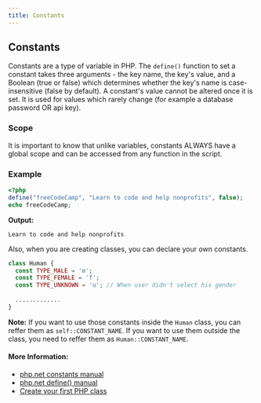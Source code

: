 ```yaml
---
title: Constants
---
```

## Constants
Constants are a type of variable in PHP. The `define()` function to set a constant takes three arguments - the key name, the key's value, and a Boolean (true or false) which determines whether the key's name is case-insensitive (false by default). A constant's value cannot be altered once it is set. It is used for values which rarely change (for example a database password OR api key).

### Scope
It is important to know that unlike variables, constants ALWAYS have a global scope and can be accessed from any function in the script.

### Example
```PHP
<?php
define("freeCodeCamp", "Learn to code and help nonprofits", false);
echo freeCodeCamp;
```
**Output:**
```text
Learn to code and help nonprofits
```

Also, when you are creating classes, you can declare your own constants.

```php
class Human {
  const TYPE_MALE = 'm';
  const TYPE_FEMALE = 'f';
  const TYPE_UNKNOWN = 'u'; // When user didn't select his gender
  
  .............
}
```

**Note:** If you want to use those constants inside the `Human` class, you can reffer them as `self::CONSTANT_NAME`. If you want to use them outside the class, you need to reffer them as `Human::CONSTANT_NAME`.

#### More Information:
* <a href="https://secure.php.net/manual/en/language.constants.php" rel="nofollow">php.net constants manual</a>
* <a href="https://secure.php.net/manual/en/function.define.php" rel="nofollow">php.net define() manual</a>
* <a href="https://github.com/freeCodeCamp/freeCodeCamp/blob/master/guide/english/php/class/index.md" rel="nofollow">Create your first PHP class</a>
